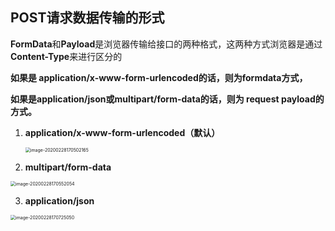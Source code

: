 ## POST请求数据传输的形式

**FormData**和**Payload**是浏览器传输给接口的两种格式，这两种方式浏览器是通过**Content-Type**来进行区分的

**如果是 application/x-www-form-urlencoded的话，则为formdata方式，**

**如果是application/json或multipart/form-data的话，则为 request payload的方式。**

1. **application/x-www-form-urlencoded（默认）**

   <img src="C:\Users\Administrator\Desktop\notes\http\数据传输的形式.assets\image-20200228170502165.png" alt="image-20200228170502165" style="zoom:50%;" />
   
2. **multipart/form-data**

<img src="C:\Users\Administrator\Desktop\notes\http\数据传输的形式.assets\image-20200228170552054.png" alt="image-20200228170552054" style="zoom:50%;" />


3. **application/json**

<img src="C:\Users\Administrator\Desktop\notes\http\数据传输的形式.assets\image-20200228170725050.png" alt="image-20200228170725050" style="zoom:50%;" />